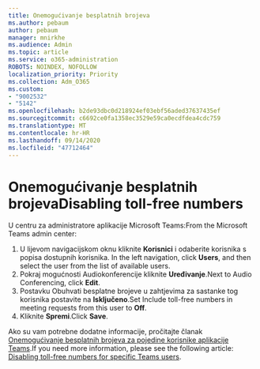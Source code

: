 ```yaml
---
title: Onemogućivanje besplatnih brojeva
ms.author: pebaum
author: pebaum
manager: mnirkhe
ms.audience: Admin
ms.topic: article
ms.service: o365-administration
ROBOTS: NOINDEX, NOFOLLOW
localization_priority: Priority
ms.collection: Adm_O365
ms.custom:
- "9002532"
- "5142"
ms.openlocfilehash: b2de93dbc0d218924ef03ebf56aded37637435ef
ms.sourcegitcommit: c6692ce0fa1358ec3529e59ca0ecdfdea4cdc759
ms.translationtype: MT
ms.contentlocale: hr-HR
ms.lasthandoff: 09/14/2020
ms.locfileid: "47712464"
---
```

# <a name="disabling-toll-free-numbers"></a><span data-ttu-id="a7c94-102">Onemogućivanje besplatnih brojeva</span><span class="sxs-lookup"><span data-stu-id="a7c94-102">Disabling toll-free numbers</span></span>

<span data-ttu-id="a7c94-103">U centru za administratore aplikacije Microsoft Teams:</span><span class="sxs-lookup"><span data-stu-id="a7c94-103">From the Microsoft Teams admin center:</span></span>

1. <span data-ttu-id="a7c94-104">U lijevom navigacijskom oknu kliknite **Korisnici** i odaberite korisnika s popisa dostupnih korisnika. </span><span class="sxs-lookup"><span data-stu-id="a7c94-104">In the left navigation, click **Users**, and then select the user from the list of available users.</span></span>
2. <span data-ttu-id="a7c94-105">Pokraj mogućnosti Audiokonferencije kliknite **Uređivanje**.</span><span class="sxs-lookup"><span data-stu-id="a7c94-105">Next to Audio Conferencing, click **Edit**.</span></span>
3. <span data-ttu-id="a7c94-106">Postavku Obuhvati besplatne brojeve u zahtjevima za sastanke tog korisnika postavite na **Isključeno**.</span><span class="sxs-lookup"><span data-stu-id="a7c94-106">Set Include toll-free numbers in meeting requests from this user to **Off**.</span></span>
4. <span data-ttu-id="a7c94-107">Kliknite **Spremi**.</span><span class="sxs-lookup"><span data-stu-id="a7c94-107">Click **Save**.</span></span>

<span data-ttu-id="a7c94-108">Ako su vam potrebne dodatne informacije, pročitajte članak [Onemogućivanje besplatnih brojeva za pojedine korisnike aplikacije Teams](https://docs.microsoft.com/microsoftteams/disabling-toll-free-numbers-for-specific-teams-users).</span><span class="sxs-lookup"><span data-stu-id="a7c94-108">If you need more information, please see the following article: [Disabling toll-free numbers for specific Teams users](https://docs.microsoft.com/microsoftteams/disabling-toll-free-numbers-for-specific-teams-users).</span></span>

